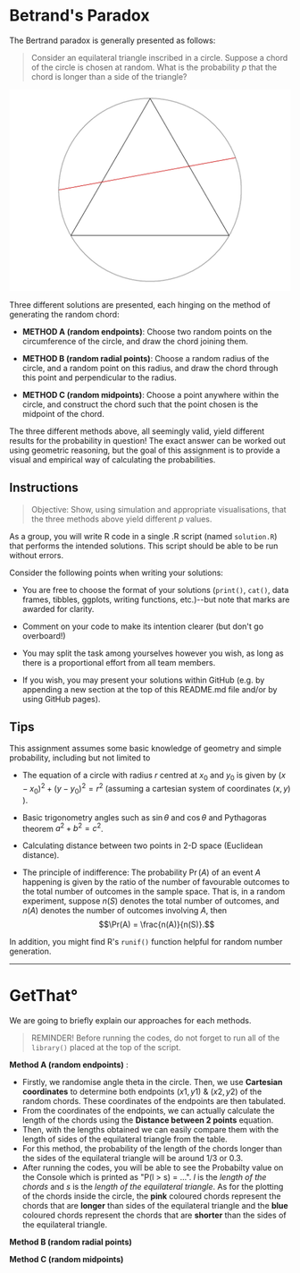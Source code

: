 # Betrand's Paradox

The Bertrand paradox is generally presented as follows:

> Consider an equilateral triangle inscribed in a circle.
> Suppose a chord of the circle is chosen at random.
> What is the probability $p$ that the chord is longer than a side of the triangle?

![](plot.png)

Three different solutions are presented, each hinging on the method of generating the random chord:

- **METHOD A (random endpoints)**: Choose two random points on the circumference of the circle, and draw the chord joining them.

- **METHOD B (random radial points)**: Choose a random radius of the circle, and a random point on this radius, and draw the chord through this point and perpendicular to the radius.

- **METHOD C (random midpoints)**: Choose a point anywhere within the circle, and construct the chord such that the point chosen is the midpoint of the chord.

The three different methods above, all seemingly valid, yield different results for the probability in question! The exact answer can be worked out using geometric reasoning, but the goal of this assignment is to provide a visual and empirical way of calculating the probabilities.

## Instructions

> Objective: Show, using simulation and appropriate visualisations, that the three methods above yield different $p$ values.

As a group, you will write R code in a single .R script (named `solution.R`) that performs the intended solutions. This script should be able to be run without errors.

Consider the following points when writing your solutions:

- You are free to choose the format of your solutions (`print()`, `cat()`, data frames, tibbles, ggplots, writing functions, etc.)--but note that marks are awarded for clarity.

- Comment on your code to make its intention clearer (but don't go overboard!)

- You may split the task among yourselves however you wish, as long as there is a proportional effort from all team members.

- If you wish, you may present your solutions within GitHub (e.g. by appending a new section at the top of this README.md file and/or by using GitHub pages).

## Tips

This assignment assumes some basic knowledge of geometry and simple probability, including but not limited to

- The equation of a circle with radius $r$ centred at $x_0$ and $y_0$ is given by $(x-x_0)^2 + (y-y_0)^2 = r^2$ (assuming a cartesian system of coordinates $(x,y)$ ).

- Basic trigonometry angles such as $\sin \theta$ and $\cos \theta$ and Pythagoras theorem $a^2 + b^2 = c^2$.

- Calculating distance between two points in 2-D space (Euclidean distance).

- The principle of indifference: The probability $\Pr(A)$ of an event $A$ happening is given by the ratio of the number of favourable outcomes to the total number of outcomes in the sample space. That is, in a random experiment, suppose $n(S)$ denotes the total number of outcomes, and $n(A)$ denotes the number of outcomes involving $A$, then $$\Pr(A) = \frac{n(A)}{n(S)}.$$

In addition, you might find R's `runif()` function helpful for random number generation.

--------------------------------------------------------------------------------
# GetThat° 
 We are going to briefly explain our approaches for each methods.
 
 > REMINDER! Before running the codes, do not forget to run all of the `library()` placed at the top of the script. 
 
**Method A (random endpoints)** :
 
 - Firstly, we randomise angle theta in the circle. Then, we use **Cartesian coordinates** to determine both endpoints $(x1, y1)$ & $(x2, y2)$ of the random chords. These coordinates of the endpoints are then tabulated. 
 - From the coordinates of the endpoints, we can actually calculate the length of the chords using the **Distance between 2 points** equation. 
 - Then, with the lengths obtained we can easily compare them with the length of sides of the equilateral triangle from the table.
 - For this method, the probability of the length of the chords longer than the sides of the equilateral triangle will be around $1/3$ or $0.3$.
 - After running the codes, you will be able to see the Probabilty value on the Console which is printed as 
 "P(l > s) = ...". $l$ is the *length of the chords* and $s$ is the *length of the equilateral triangle*.
 As for the plotting of the chords inside the circle, the **pink** coloured chords represent the chords that are **longer** than sides of the equilateral triangle and the **blue** coloured chords represent the chords that are **shorter** than the sides of the equilateral triangle.
 
**Method B (random radial points)**
 
**Method C (random midpoints)**















